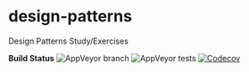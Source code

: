 # design-patterns
Design Patterns Study/Exercises


**Build Status**
![AppVeyor branch](https://img.shields.io/appveyor/ci/lmorelato/design-patterns/master.svg?style=popout-square&logo=appveyor) ![AppVeyor tests](https://img.shields.io/appveyor/tests/lmorelato/design-patterns.svg?logo=appveyor&style=popout-square) [![Codecov](https://img.shields.io/codecov/c/github/lmorelato/design-patterns.svg)](https://codecov.io/gh/lmorelato/design-patterns)
